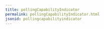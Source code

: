 ```yaml
---
title: pollingCapabilityIndicator
permalink: pollingCapabilityIndicator.html
jsonid: pollingcapabilityindicator
---
```

